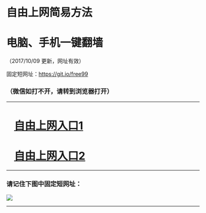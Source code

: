 ﻿# 自由上网简易方法

# 电脑、手机一键翻墙

（2017/10/09 更新，网址有效）

固定短网址：https://git.io/free99

### （微信如打不开，请转到浏览器打开）


***





# &nbsp;&nbsp; <a href="http://ft134169614.fwq-tz-1001.info/fwqtz01.html?t=100900119736 " target="_blank">自由上网入口1</a>
# &nbsp;&nbsp; <a href="http://ft46261765.fwq-tz-1002.info/fwqtz02.html?t=100900123403 " target="_blank">自由上网入口2</a>
***

### 请记住下图中固定短网址：

<img src="https://s3-us-west-2.amazonaws.com/fwq-1001/yjfq-20170905okok.png" /> 


***

